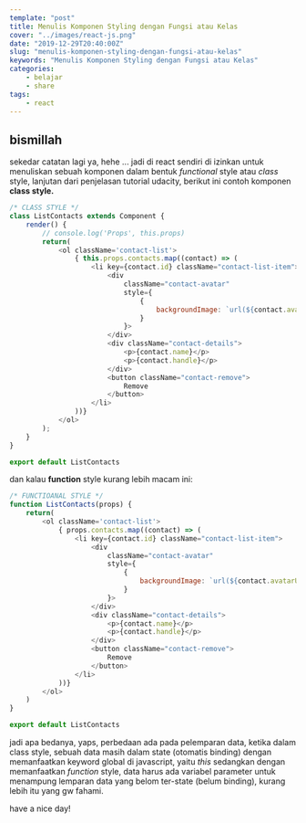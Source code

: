```yaml
---
template: "post"
title: Menulis Komponen Styling dengan Fungsi atau Kelas
cover: "../images/react-js.png"
date: "2019-12-29T20:40:00Z"
slug: "menulis-komponen-styling-dengan-fungsi-atau-kelas"
keywords: "Menulis Komponen Styling dengan Fungsi atau Kelas"
categories: 
    - belajar
    - share
tags:
    - react
---
```


## bismillah

sekedar catatan lagi ya, hehe ... jadi di react sendiri di izinkan untuk menuliskan sebuah komponen dalam bentuk *functional* style atau *class* style, lanjutan dari penjelasan tutorial udacity, berikut ini contoh komponen **class style.**

```javascript
/* CLASS STYLE */
class ListContacts extends Component {
    render() {
        // console.log('Props', this.props)
        return(
            <ol className='contact-list'>
                { this.props.contacts.map((contact) => (
                    <li key={contact.id} className="contact-list-item">
                        <div 
                            className="contact-avatar"
                            style={
                                {
                                    backgroundImage: `url(${contact.avatarURL})`
                                }
                            }>
                        </div>
                        <div className="contact-details">
                            <p>{contact.name}</p>
                            <p>{contact.handle}</p>
                        </div>
                        <button className="contact-remove">
                            Remove
                        </button>
                    </li>
                ))}
            </ol>
        );
    }
}

export default ListContacts
```

dan kalau **function** style kurang lebih macam ini:

```javascript
/* FUNCTIOANAL STYLE */
function ListContacts(props) {
    return(
        <ol className='contact-list'>
            { props.contacts.map((contact) => (
                <li key={contact.id} className="contact-list-item">
                    <div 
                        className="contact-avatar"
                        style={
                            {
                                backgroundImage: `url(${contact.avatarURL})`
                            }
                        }>
                    </div>
                    <div className="contact-details">
                        <p>{contact.name}</p>
                        <p>{contact.handle}</p>
                    </div>
                    <button className="contact-remove">
                        Remove
                    </button>
                </li>
            ))}
        </ol>
    )
}

export default ListContacts
```

jadi apa bedanya, yaps, perbedaan ada pada pelemparan data, ketika dalam class style, sebuah data masih dalam state (otomatis binding) dengan memanfaatkan keyword global di javascript, yaitu *this* sedangkan dengan memanfaatkan *function* style, data harus ada variabel parameter untuk menampung lemparan data yang belom ter-state (belum binding), kurang lebih itu yang gw fahami.

have a nice day!